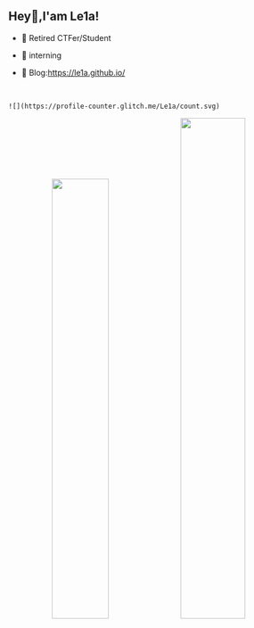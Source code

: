 ## Hey👋,I'am Le1a!

- 🌱 Retired CTFer/Student

- 🔭 interning 

- 🍔 Blog:https://le1a.github.io/

</br>

    ![](https://profile-counter.glitch.me/Le1a/count.svg)

<p align="center">

<img width="45%" src="https://github-readme-stats.vercel.app/api?username=Le1a&show_icons=true" />

<img width="48%" src="https://github-readme-streak-stats.herokuapp.com/?user=Le1a" />

</p>

